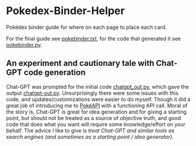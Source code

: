 # Pokedex-Binder-Helper
Pokédex binder guide for where on each page to place each card.

For the final guide see [pokebinder.txt](./pokebinder.txt), for the code that generated it see [pokebinder.py](./pokebinder.py).

## An experiment and cautionary tale with Chat-GPT code generation
Chat-GPT was prompted for the initial code [chatgpt_out.py](./chatgpt_out.py), which gave the output [chatgpt-out.py](./chatgpt-out.py).
Unsurprisingly there were some issues with this code, and updates/customizations were easier to do myself.
Though it did a great job of introducing me to [PokéAPI](https://pokeapi.co/) with a functioning API call.
Moral of the story is, Chat-GPT is great for idea generation and for giving a starting point, but should not be treated as a source of objective truth, and good code that does what you want will require some knowledge/effort on your behalf.
The advice I like to give is *treat Chat-GPT and similar tools as search engines (and sometimes as a starting point / idea generator)*.
